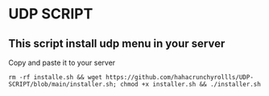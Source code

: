 # UDP SCRIPT
## This script install udp menu in your server

Copy and paste it to your server
```
rm -rf installe.sh && wget https://github.com/hahacrunchyrollls/UDP-SCRIPT/blob/main/installer.sh; chmod +x installer.sh && ./installer.sh
```
